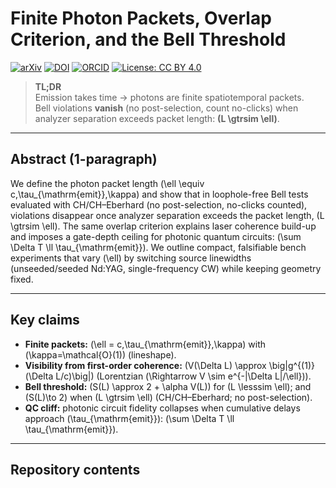 # Finite Photon Packets, Overlap Criterion, and the Bell Threshold

[![arXiv](https://img.shields.io/badge/arXiv-XXXX.XXXXX-b31b1b.svg)](https://arxiv.org/abs/XXXX.XXXXX)
[![DOI](https://zenodo.org/badge/DOI/10.5281/zenodo.XXXXXXX.svg)](https://doi.org/10.5281/zenodo.XXXXXXX)
[![ORCID](https://img.shields.io/badge/ORCID-0009-0004-7868-3021-A6CE39.svg)](https://orcid.org/0009-0004-7868-3021)
[![License: CC BY 4.0](https://img.shields.io/badge/License-CC%20BY%204.0-blue.svg)](https://creativecommons.org/licenses/by/4.0/)

> **TL;DR**  
> Emission takes time → photons are finite spatiotemporal packets.  
> Bell violations **vanish** (no post-selection, count no-clicks) when analyzer separation exceeds packet length: **\(L \gtrsim \ell\)**.

---

## Abstract (1-paragraph)
We define the photon packet length \(\ell \equiv c\,\tau_{\mathrm{emit}}\,\kappa\) and show that in loophole-free Bell tests evaluated with CH/CH–Eberhard (no post-selection, no-clicks counted), violations disappear once analyzer separation exceeds the packet length, \(L \gtrsim \ell\). The same overlap criterion explains laser coherence build-up and imposes a gate-depth ceiling for photonic quantum circuits: \(\sum \Delta T \ll \tau_{\mathrm{emit}}\). We outline compact, falsifiable bench experiments that vary \(\ell\) by switching source linewidths (unseeded/seeded Nd:YAG, single-frequency CW) while keeping geometry fixed.

---

## Key claims
- **Finite packets:** \(\ell = c\,\tau_{\mathrm{emit}}\,\kappa\) with \(\kappa=\mathcal{O}(1)\) (lineshape).  
- **Visibility from first-order coherence:** \(V(\Delta L) \approx \big|g^{(1)}(\Delta L/c)\big|\) (Lorentzian \(\Rightarrow V \sim e^{-|\Delta L|/\ell}\)).  
- **Bell threshold:** \(S(L) \approx 2 + \alpha V(L)\) for \(L \lesssim \ell\); and \(S(L)\to 2\) when \(L \gtrsim \ell\) (CH/CH–Eberhard; no post-selection).  
- **QC cliff:** photonic circuit fidelity collapses when cumulative delays approach \(\tau_{\mathrm{emit}}\): \(\sum \Delta T \ll \tau_{\mathrm{emit}}\).

---

## Repository contents
